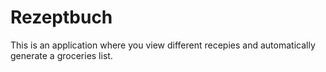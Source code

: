 # Rezeptbuch
This is an application where you view different recepies and automatically generate a groceries list.